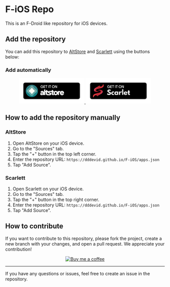 # F-iOS Repo

This is an F-Droid like repository for iOS devices.

## Add the repository

You can add this repository to [AltStore](https://altstore.io) and [Scarlett](https://scarlett-app.com) using the buttons below:

### Add automatically

<p align="center">
    <a href="altstore://source?url=https://dddevid.github.io/F-iOS/apps.json">
        <img src="https://github.com/dddevid/F-iOS/blob/main/images/getitonaltstore.png?raw=true" alt="Add to AltStore" height="80">
    </a>
    <a href="scarlett://source?url=https://dddevid.github.io/F-iOS/apps.json">
        <img src="https://github.com/dddevid/F-iOS/blob/main/images/getitonscarlett.png?raw=true" alt="Add to Scarlett" height="80">
    </a>
</p>

## How to add the repository manually

### AltStore

1. Open AltStore on your iOS device.
2. Go to the "Sources" tab.
3. Tap the "+" button in the top left corner.
4. Enter the repository URL: `https://dddevid.github.io/F-iOS/apps.json`
5. Tap "Add Source".

### Scarlett

1. Open Scarlett on your iOS device.
2. Go to the "Sources" tab.
3. Tap the "+" button in the top right corner.
4. Enter the repository URL: `https://dddevid.github.io/F-iOS/apps.json`
5. Tap "Add Source".

## How to contribute

If you want to contribute to this repository, please fork the project, create a new branch with your changes, and open a pull request. We appreciate your contribution!

<p align="center">
    <a href="https://buymeacoff.ee/devidd">
        <img src="https://cdn.buymeacoffee.com/buttons/v2/default-yellow.png" alt="Buy me a coffee" height="80">
    </a>
</p>

---

If you have any questions or issues, feel free to create an issue in the repository.
